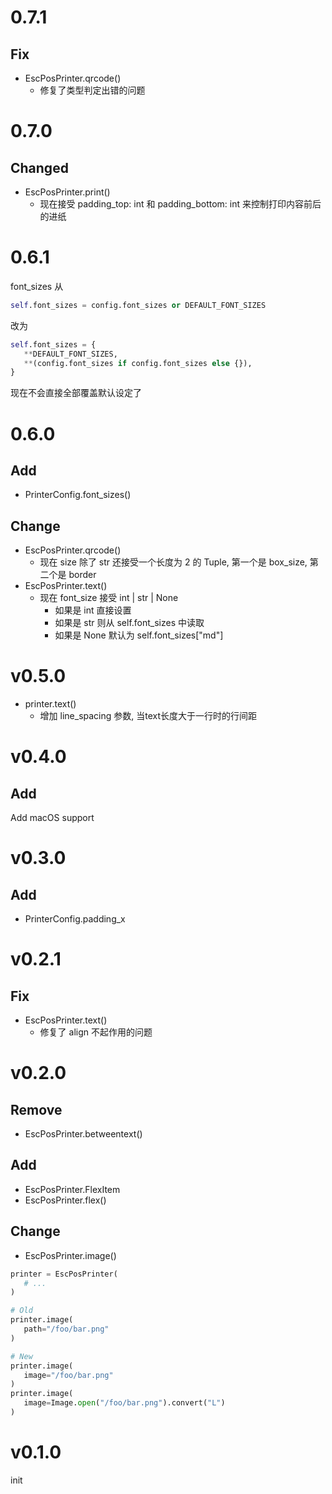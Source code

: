 # 0.7.1
## Fix
- EscPosPrinter.qrcode()
  - 修复了类型判定出错的问题

# 0.7.0
## Changed
- EscPosPrinter.print()
  - 现在接受 padding_top: int 和 padding_bottom: int 来控制打印内容前后的进纸

# 0.6.1
font_sizes 从
```py
self.font_sizes = config.font_sizes or DEFAULT_FONT_SIZES
```
改为
```py
self.font_sizes = {
   **DEFAULT_FONT_SIZES,
   **(config.font_sizes if config.font_sizes else {}),
}
```
现在不会直接全部覆盖默认设定了

# 0.6.0
## Add
- PrinterConfig.font_sizes()

## Change
- EscPosPrinter.qrcode()
  - 现在 size 除了 str 还接受一个长度为 2 的 Tuple, 第一个是 box_size, 第二个是 border
- EscPosPrinter.text()
  - 现在 font_size 接受 int | str | None
    - 如果是 int 直接设置
    - 如果是 str 则从 self.font_sizes 中读取
    - 如果是 None 默认为 self.font_sizes["md"]

# v0.5.0
- printer.text()
  - 增加 line_spacing 参数, 当text长度大于一行时的行间距

# v0.4.0
## Add
Add macOS support

# v0.3.0
## Add
- PrinterConfig.padding_x

# v0.2.1
## Fix
- EscPosPrinter.text()
  - 修复了 align 不起作用的问题

# v0.2.0
## Remove
- EscPosPrinter.betweentext()

## Add
- EscPosPrinter.FlexItem
- EscPosPrinter.flex()

## Change
- EscPosPrinter.image()
```py
printer = EscPosPrinter(
   # ...
)

# Old
printer.image(
   path="/foo/bar.png"
)

# New
printer.image(
   image="/foo/bar.png"
)
printer.image(
   image=Image.open("/foo/bar.png").convert("L")
)
```


# v0.1.0
init
